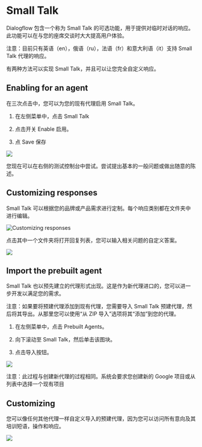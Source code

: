 # Small Talk

Dialogflow 包含一个称为 Small Talk 的可选功能，用于提供对临时对话的响应。此功能可以在与您的座席交谈时大大提高用户体验。

注意：目前只有英语（en），俄语（ru），法语（fr）和意大利语（it）支持 Small Talk 代理的响应。

有两种方法可以实现 Small Talk，并且可以让您完全自定义响应。

## Enabling for an agent

在三次点击中，您可以为您的现有代理启用 Small Talk。

1.  在左侧菜单中，点击 Small Talk

2.  点击开关 Enable 启用。

3.  点 Save 保存

![](https://ws4.sinaimg.cn/large/006tKfTcgy1fqzbrbzganj30oz0pvq41.jpg)

您现在可以在右侧的测试控制台中尝试。尝试提出基本的一般问题或做出随意的陈述。

## Customizing responses

Small Talk 可以根据您的品牌或产品需求进行定制。每个响应类别都在文件夹中进行编辑。

![Customizing responses](https://ws3.sinaimg.cn/large/006tKfTcgy1fqzbtb63lyj30h80gndg3.jpg)

点击其中一个文件夹将打开回复列表，您可以输入相关问题的自定义答案。

![](https://ws3.sinaimg.cn/large/006tKfTcgy1fqzbtsoaehj30g70bm0st.jpg)

## Import the prebuilt agent

Small Talk 也以预先建立的代理形式出现。这是作为新代理进口的，您可以进一步开发以满足您的需求。

注意：如果要将预建代理添加到现有代理，您需要导入 Small Talk 预建代理，然后将其导出。从那里您可以使用“从 ZIP 导入”选项将其“添加”到您的代理。

1.  在左侧菜单中，点击 Prebuilt Agents。

2.  向下滚动至 Small Talk，然后单击该图块。

3.  点击导入按钮。

![](https://ws4.sinaimg.cn/large/006tKfTcgy1fqzbwhhwvuj30qa0fx0t8.jpg)

注意：此过程与创建新代理的过程相同。系统会要求您创建新的 Google 项目或从列表中选择一个现有项目

## Customizing

您可以像任何其他代理一样自定义导入的预建代理，因为您可以访问所有意向及其培训短语，操作和响应。

![](https://ws3.sinaimg.cn/large/006tKfTcgy1fqzbxpy6ovj30jf13bt9u.jpg)
